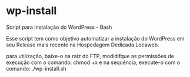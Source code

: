 # wp-install
Script para instalação do WordPress - Bash

Esse script tem como objetivo automatizar a instalação do WordPress em seu Release mais recente na Hospedagem Dedicada Locaweb.

para utilização, baixe-o na raiz do FTP, modidifque as permissões de execução com o comando: chmod +x e na sequência, execute-o com o comando: ./wp-install.sh
